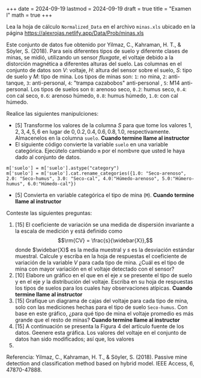 +++
date      = 2024-09-19
lastmod   = 2024-09-19
draft     = true
title     = "Examen I"
math      = true
+++


Lea la hoja de cálculo `Normalized_Data` en el archivo `minas.xls` ubicado en la página https://alexrojas.netlify.app/Data/Prob/minas.xls

Este conjunto de datos fue obtenido por Yilmaz, C., Kahraman, H. T., & Söyler, S. (2018). Para seis diferentes tipos de suelo y diferente clases de minas, se midió, utilizando un sensor *fluxgate*, el voltaje debido a la distorción magnética a diferentes alturas del suelo. Las columnas en el conjunto de datos son $V$: voltaje, $H$: altura del sensor sobre el suelo, $S$: tipo de suelo y $M$: tipo de mina.  Los tipos de minas son: `1`: no mina, `2`: anti-tanque, `3`: anti-personal, `4`: "trampa cazabobos" anti-personal , `5`: M14 anti-personal. Los tipos de suelos son `0`: arenoso seco, `0.2`: humus seco, `0.4`: con cal seco, `0.6`: arenoso húmedo, `0.8`: humus húmedo, `1.0`: con cal húmedo. 

Realice las siguientes manipulciones: 
* [5] Transforme los valores de la columna $S$ para que tome los valores $1, 2, 3, 4, 5, 6$ en lugar de $0, 0.2, 0.4, 0.6, 0.8, 1.0$, respectivamente. Almacenelos en la columna `suelo`. **Cuando termine llame al instructor**
* El siguiente código convierte la variable `suelo` en una variable categórica. Ejecútelo cambiando  `m` por el nombvre que usted le haya dado al conjunto de datos. 

```{python}
m['suelo'] = m['suelo'].astype("category")
m['suelo'] = m['suelo'].cat.rename_categories({1.0: "Seco-arenoso", 2.0: "Seco-humus", 3.0: "Seco-cal", 4.0:"Húmedo-arenoso", 5.0:"Húmero-humus", 6.0:"Húmedo-cal"})
```

* [5] Convierta en variable categórica el tipo de mina (`M`). **Cuando termine llame al instructor**


Conteste las siguientes preguntas:
1. [15] El coeficiente de variación se una medida de dispersión invariante a la escala de medición y  está definido como $$\rm{CV} = \frac{s}{\widebar{X}},$$ donde $\widebar{X}$  es la media muestral y $s$ es la desviación estándar muestral. Calcule y escriba en la hoja de respuestas el coeficiente de variación de la variable $V$ para cada tipo de mina. ¿Cuál es el tipo de mina con mayor variación en el voltaje detectado con el sensor?
2. [10] Elabore un gráfico en el que en el eje $x$ se presente el tipo de suelo y en el eje $y$ la distribución del voltaje. Escriba en su hoja de respuestas los tipos de suelos para los cuales hay observaciones atípicas.  **Cuando termine llame al instructor**
3. [15] Grafique un diagrama de cajas del voltaje para cada tipo de mina, solo con las mediciones hechas para el tipo de suelo `Seco-humus`. Con base en este gráfico, ¿para qué tipo de mina el voltaje promedio es más grande que el resto de minas? **Cuando termine llame al instructor**
4. [15] A continuación se presenta la Figura 4 del artículo fuente de los datos. Geenere esta gráfica. Los valores del voltaje en el conjunto de datos han sido modificados; así que, los valores 
5. 
Referencia: Yilmaz, C., Kahraman, H. T., & Söyler, S. (2018). Passive mine detection and classification method based on hybrid model. IEEE Access, 6, 47870-47888.
